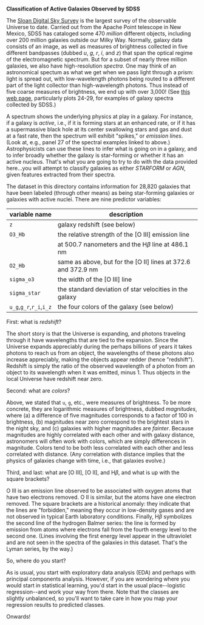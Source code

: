 **Classification of Active Galaxies Observed by SDSS**

The [Sloan Digital Sky Survey](https://www.sdss.org/) is the largest survey of the observable Universe to date. Carried out from the Apache Point telescope in New Mexico, SDSS has cataloged some 470 *million* different objects, including over 200 million galaxies outside our Milky Way. Normally, galaxy data consists of an image, as well as measures of brightness collected in five different bandpasses (dubbed *u*, *g*, *r*, *i*, and *z*) that span the optical regime of the electromagnetic spectrum. But for a subset of nearly three million galaxies, we also have high-resolution *spectra*. One may think of an astronomical spectum as what we get when we pass light through a prism: light is spread out, with low-wavelength photons being routed to a different part of the light collector than high-wavelength photons. Thus instead of five coarse measures of brightness, we end up with over 3,000! (See [this web page](http://classic.sdss.org/dr5/algorithms/spectemplates/), particularly plots 24-29, for examples of galaxy spectra collected by SDSS.) 

A spectrum shows the underlying physics at play in a galaxy. For instance, if a galaxy is *active*, i.e., if it is forming stars at an enhanced rate, or if it has a supermassive black hole at its center swallowing stars and gas and dust at a fast rate, then the spectrum will exhibit "spikes," or *emission lines*. (Look at, e.g., panel 27 of the spectral examples linked to above.) Astrophysicists can use these lines to infer what is going on in a galaxy, and to infer broadly whether the galaxy is star-forming or whether it has an active nucleus. That's what you are going to try to do with the data provided here...you will attempt to classify galaxies as either *STARFORM* or *AGN*, given features extracted from their spectra.

The dataset in this directory contains information for 28,820 galaxies that have been labeled (through other means) as being star-forming galaxies or galaxies with active nuclei. There are nine predictor variables:

| variable name | description |
| ------------- | ----------- |
| `z` | galaxy redshift (see below) |
| `O3_Hb` | the relative strength of the [O III] emission line |
|         | at 500.7 nanometers and the H$\beta$ line at 486.1 nm |
| `O2_Hb` | same as above, but for the [O II] lines at 372.6 and 372.9 nm |
| `sigma_o3` | the width of the [O III] line |
| `sigma_star` | the standard deviation of star velocities in the galaxy |
| `u_g`,`g_r`,`r_i`,`i_z` | the four colors of the galaxy (see below) |

First: what is *redshift*?

The short story is that the Universe is expanding, and photons traveling through it have wavelengths that are tied to the expansion. Since the Universe expands appreciably during the perhaps billions of years it takes photons to reach us from an object, the wavelengths of these photons also increase appreciably, making the objects appear redder (hence "redshift"). Redshift is simply the ratio of the observed wavelength of a photon from an object to its wavelength when it was emitted, minus 1. Thus objects in the local Universe have redshift near zero.

Second: what are *colors*?

Above, we stated that `u`, `g`, etc., were measures of brightness. To be more concrete, they are logarithmic measures of brightness, dubbed *magnitudes*, where (a) a difference of five magnitudes corresponds to a factor of 100 in brightness, (b) magnitudes near zero correspond to the brightest stars in the night sky, and (c) galaxies with higher magnitudes are *fainter*. Because magnitudes are highly correlated with each other and with galaxy distance, astronomers will often work with colors, which are simply differences in magnitude. Colors tend to be both less correlated with each other and less correlated with distance. (Any correlation with distance implies that the physics of galaxies change with time, i.e., that galaxies evolve.)

Third, and last: what are [O III], [O II], and H$\beta$, and what is up with the square brackets?

O III is an emission line observed to be associated with oxygen atoms that have two electrons removed. O II is similar, but the atoms have one electron removed. The square brackets are a historical anomaly: they indicate that the lines are "forbidden," meaning they occur in low-density gases and are not observed in typical Earth laboratory conditions. Finally, H$\beta$ symbolizes the second line of the hydrogen Balmer series: the line is formed by emission from atoms where electrons fall from the fourth energy level to the second one. (Lines involving the first energy level appear in the ultraviolet and are not seen in the spectra of the galaxies in this dataset. That's the Lyman series, by the way.)

So, where do you start?

As is usual, you start with exploratory data analysis (EDA) and perhaps with principal components analysis. However, if you are wondering where you would start in statistical learning, you'd start in the usual place--logistic regression--and work your way from there. Note that the classes are slightly unbalanced, so you'll want to take care in how you map your regression results to predicted classes.

Onwards!

